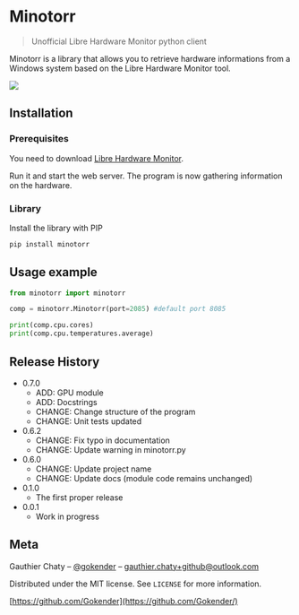 # Minotorr
> Unofficial Libre Hardware Monitor python client

Minotorr is a library that allows you to retrieve hardware informations from a Windows system based on the Libre Hardware Monitor tool.

![](docs/header.png)

## Installation

### Prerequisites

You need to download [Libre Hardware Monitor](https://ci.appveyor.com/project/LibreHardwareMonitor/librehardwaremonitor/build/artifacts).

Run it and start the web server. The program is now gathering information on the hardware.

### Library

Install the library with PIP

```sh
pip install minotorr
```

## Usage example

```python
from minotorr import minotorr

comp = minotorr.Minotorr(port=2085) #default port 8085

print(comp.cpu.cores)
print(comp.cpu.temperatures.average)

```

## Release History

* 0.7.0
    * ADD: GPU module
    * ADD: Docstrings
    * CHANGE: Change structure of the program
    * CHANGE: Unit tests updated
* 0.6.2
    * CHANGE: Fix typo in documentation
    * CHANGE: Update warning in minotorr.py 
* 0.6.0
    * CHANGE: Update project name 
    * CHANGE: Update docs (module code remains unchanged)
* 0.1.0
    * The first proper release
* 0.0.1
    * Work in progress

## Meta

Gauthier Chaty – [@gokender](https://twitter.com/gokender) – gauthier.chaty+github@outlook.com

Distributed under the MIT license. See ``LICENSE`` for more information.

[https://github.com/Gokender](https://github.com/Gokender/)

